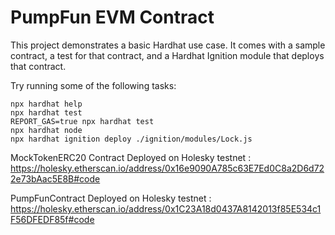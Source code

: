 # PumpFun EVM Contract 

This project demonstrates a basic Hardhat use case. It comes with a sample contract, a test for that contract, and a Hardhat Ignition module that deploys that contract.

Try running some of the following tasks:

```shell
npx hardhat help
npx hardhat test
REPORT_GAS=true npx hardhat test
npx hardhat node
npx hardhat ignition deploy ./ignition/modules/Lock.js
```
MockTokenERC20 Contract Deployed on Holesky testnet :
https://holesky.etherscan.io/address/0x16e9090A785c63E7Ed0C8a2D6d722e73bAac5E8B#code

PumpFunContract Deployed on Holesky testnet :
https://holesky.etherscan.io/address/0x1C23A18d0437A8142013f85E534c1F56DFEDF85f#code
